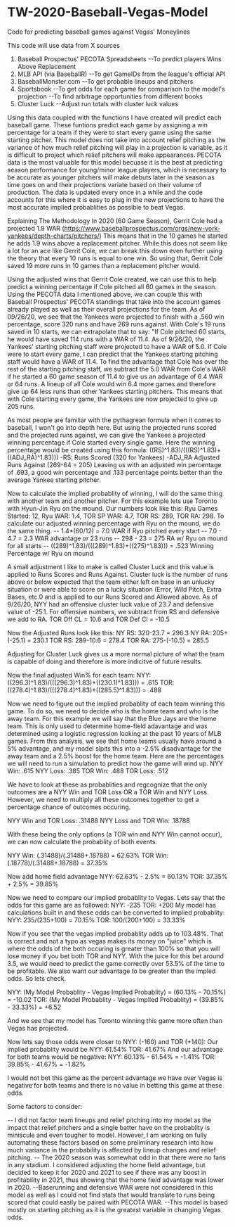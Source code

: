# TW-2020-Baseball-Vegas-Model

Code for predicting baseball games against Vegas' Moneylines


This code will use data from X sources
1) Baseball Prospectus' PECOTA Spreadsheets
  --To predict players Wins Above Replacement
2) MLB API (via BaseballR)
  --To get GameIDs from the league's official API
3) BaseballMonster.com
  --To get probable lineups and pitchers
4) Sportsbook
  --To get odds for each game for comparison to the model's projection
  --To find arbitrage opportunities from different books
5) Cluster Luck
  --Adjust run totals with cluster luck values
  
Using this data coupled with the functions I have created will predict each baseball game. These funtions predict each game by assigning a win percentage for a team
if they were to start every game using the same starting pitcher. This model does not take into account relief pitching as the variance of how much relief pitching
will play in a projection is variable, as it is difficult to project which relief pitchers will make appearances. PECOTA data is the most valuable for this model
becuase it is the best at predicting season performance for young/minor league players, which is necessary to be accurate as younger pitchers will make debuts later
in the season as time goes on and their projections variate based on their volume of production. The data is updated every once in a while and the code accounts for
this where it is easy to plug in the new projections to have the most accurate implied probablities as possible to beat Vegas.

Explaining The Methodology
In 2020 (60 Game Season), Gerrit Cole had a projected 1.9 WAR (https://www.baseballprospectus.com/orgs/new-york-yankees/depth-charts/pitchers/)
This means that in the 10 games he started he adds 1.9 wins above a replacement pitcher. While this does not seem like a lot for an ace like Gerrit Cole, we can 
break this down even further using the theory that every 10 runs is equal to one win. So using that, Gerrit Cole saved 19 more runs in 10 games than a replacement 
pitcher would.

Using the adjusted wins that Gerrit Cole created, we can use this to help predict a winning percentage if Cole pitched all 60 games in the season. Using the PECOTA
data I mentioned above, we can couple this with Baseball Prospectus' PECOTA standings that take into the account games already played as well as their overall 
projections for the team. As of 09/26/20, we see that the Yankees were projected to finish with a .560 win percentage, score 320 runs and have 269 runs against.
With Cole's 19 runs saved in 10 starts, we can extrapolate that to say: "If Cole pitched 60 starts, he would have saved 114 runs with a WAR of 11.4. As of 9/26/20,
the Yankees' starting pitching staff were projected to have a WAR of 5.0. If Cole were to start every game, I can predict that the Yankees starting pitching staff 
would have a WAR of 11.4. To find the advantage that Cole has over the rest of the starting pitching staff, we subtract the 5.0 WAR from Cole's WAR if he started a
60 game season of 11.4 to give us an advantage of 6.4 WAR or 64 runs. A lineup of all Cole would win 6.4 more games and therefore give up 64 less runs than other 
Yankees starting pitchers. This means that with Cole starting every game, the Yankees are now projected to give up 205 runs.

As most people are familiar with the pythagrean formula when it comes to baseball, I won't go into depth here. But using the projected runs scored and the projected 
runs against, we can give the Yankees a projected winning percentage if Cole started every single game. Here the winning percentage would be created using this
formula: ((RS)^1.83)/(((RS)^1.83)+((ADJ_RA)^1.83)))
  -RS: Runs Scored (320 for Yankees)
  -ADJ_RA Adjusted Runs Against (269-64 = 205)
 Leaving us with an adjusted win percentage of .693, a good win percentage and .133 percentage points better than the average Yankee starting pitcher.
 
Now to calculate the implied probablity of winning, I will do the same thing with another team and another pitcher. For this example lets use Toronto with Hyun-Jin
Ryu on the mound. Our numbers look like this: Ryu Games Started: 12, Ryu WAR: 1.4, TOR SP WAR: 4.7, TOR RS: 289, TOR RA: 298. 
To calculate our adjusted winning percentage with Ryu on the mound, we do the same thing.
-- 1.4*(60/12) = 7.0 WAR if Ryu pitched every start
-- 7.0 - 4.7 = 2.3 WAR advantage or 23 runs
-- 298 - 23 = 275 RA w/ Ryu on mound for all starts
-- ((289)^1.83)/(((289)^1.83)+((275)^1.83))) = .523 Winning Percentage w/ Ryu on mound

A small adjustment I like to make is called Cluster Luck and this value is applied to Runs Scores and Runs Against.
Cluster luck is the number of runs above or below expected that the team either left on base in an unlucky situation or were able to score on a lucky situation
(Error, Wild Pitch, Extra Bases, etc.0 and is applied to our Runs Scored and Allowed above. As of 9/26/20, NYY had an offensive cluster luck value of 23.7 and 
defensive value of -25.1. For offensive numbers, we subtract from RS and defensive we add to RA. TOR Off CL = 10.6 and TOR Def Cl = -10.5

Now the Adjusted Runs look like this:
NY RS: 320-23.7 = 296.3
NY RA: 205+(-25.1) = 230.1
TOR RS: 289-10.6 = 278.4
TOR RA: 275-(-10.5) = 285.5

Adjusting for Cluster Luck gives us a more normal picture of what the team is capable of doing and therefore is more indicitve of future results.

Now the final adjusted Win% for each team:
NYY: ((296.3)^1.83)/(((296.3)^1.83)+((230.1)^1.83))) = .615
TOR: ((278.4)^1.83)/(((278.4)^1.83)+((285.5)^1.83))) = .488

Now we need to figure out the implied probablity of each team winning this game. To do so, we need to decide who is the home team and who is the away team.
For this example we will say that the Blue Jays are the home team. This is only used to determine home-field adavantage and was determined using a logistic regression looking at the past 10 years of MLB games. From this analysis, we see that home teams usually have around a 5% advantage, and my model slpits this into a -2.5% disadvantage for the away team and a 2.5% boost for the home team. Here are the percentages we will need to run a simulation to predict how the game will wind up.
NYY Win: .615
NYY Loss: .385
TOR Win: .488
TOR Loss: .512

We have to look at these as probablities and regcognize that the only outcomes are a NYY Win and TOR Loss OR a TOR Win and NYY Loss. However, we need to multiply all these outcomes together to get a percentage chance of outcomes occuring.

NYY Win and TOR Loss: .31488
NYY Loss and TOR Win: .18788

With these being the only options (a TOR win and NYY Win cannot occur), we can now calculate the probablity of both events.

NYY Win: (.31488)/(.31488+.18788) = 62.63%
TOR Win: (.18778)/(.31488+.18788) = 37.35%

Now add home field advantage
NYY: 62.63% - 2.5% = 60.13%
TOR: 37.35% + 2.5% = 39.85%

Now we need to compare our implied probablity to Vegas. Lets say that the odds for this game are as followed:
NYY: -235
TOR: +200
My model has calculations built in and these odds can be converted to implied probablity:
NYY: 235/(235+100) = 70.15%
TOR: 100/(200+100) = 33.33%

Now if you see that the vegas implied probablity adds up to 103.48%. That is correct and not a typo as vegas makes its money on "juice" which is where the odds of
the both occuring is greater than 100% so that you will lose money if you bet both TOR and NYY. With the juice for this bet around 3.5, we would need to predict 
the game correctly over 53.5% of the time to be profitable. We also want our advantage to be greater than the impled odds. So lets check.

NYY: (My Model Probablity - Vegas Implied Probablity) = (60.13% - 70.15%) = -10.02
TOR: (My Model Probablity - Vegas Implied Probablity) = (39.85% - 33.33%) = +6.52

And we see that my model has Toronto winning this game more often than Vegas has projected.

Now lets say those odds were closer to NYY: (-160) and TOR (+140):
Our implied probablity would be NYY: 61.54% TOR: 41.67%
And our advantage for both teams would be negative:
NYY: 60.13% - 61.54% = -1.41%
TOR: 39.85% - 41.67% = -1.82%

I would not bet this game as the percent advantage we have over Vegas is negative for both teams and there is no value in betting this game at these odds.

Some factors to consider:

-- I did not factor team lineups and relief pitching into my model as the impact that relief pitchers and a single batter have on the probablity is miniscule and even tougher to model. However, I am working on fully automating these factors based on some preliminary research into how much variance in the probability is affected by lineup changes and relief pitching.
-- The 2020 season was somewhat odd in that there were no fans in any stadium. I considered adjusting the home field advantage, but decided to keep it for 2020 and 2021 to see if there was any boost in profitability in 2021, thus showing that the home field advantage was lower in 2020.
--Baserunning and defensive WAR were not considered in this model as well as I could not find stats that would translate to runs being scored that could easily be paired with PECOTA WAR.
--This model is based mostly on starting pitching as it is the greatest variable in changing Vegas odds.









